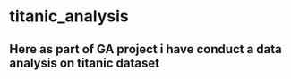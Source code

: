 # titanic_analysis

## Here as part of GA project i have conduct a data analysis on titanic dataset
